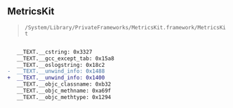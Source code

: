 ## MetricsKit

> `/System/Library/PrivateFrameworks/MetricsKit.framework/MetricsKit`

```diff

   __TEXT.__cstring: 0x3327
   __TEXT.__gcc_except_tab: 0x15a8
   __TEXT.__oslogstring: 0x18c2
-  __TEXT.__unwind_info: 0x1488
+  __TEXT.__unwind_info: 0x1400
   __TEXT.__objc_classname: 0xb32
   __TEXT.__objc_methname: 0xa69f
   __TEXT.__objc_methtype: 0x1294

```
